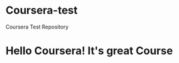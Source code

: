 # Coursera-test
Coursera Test Repository
<!DOCTYPE html>
<html lang="en">
<head>
    <meta charset="UTF-8">
    <meta name="viewport" content="width=device-width, initial-scale=1.0">
    <title>Hello Coursera!</title>
</head>
<body>
    <h1>Hello Coursera! It's great Course </h1>
</body>
</html>

